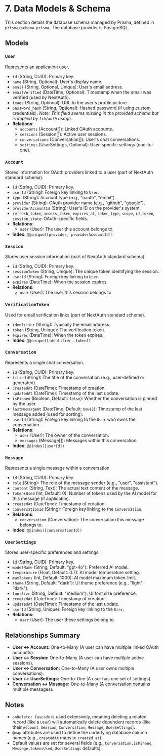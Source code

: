 # 7. Data Models & Schema

This section details the database schema managed by Prisma, defined in `prisma/schema.prisma`. The database provider is PostgreSQL.

## Models

### `User`

Represents an application user.

*   `id` (String, CUID): Primary key.
*   `name` (String, Optional): User's display name.
*   `email` (String, Optional, Unique): User's email address.
*   `emailVerified` (DateTime, Optional): Timestamp when the email was verified (used by NextAuth).
*   `image` (String, Optional): URL to the user's profile picture.
*   `password_hash` (String, Optional): Hashed password (if using custom credentials). *Note: This field seems missing in the provided schema but is implied by `lib/auth` usage.*
*   **Relations:**
    *   `accounts` (Account[]): Linked OAuth accounts.
    *   `sessions` (Session[]): Active user sessions.
    *   `conversations` (Conversation[]): User's chat conversations.
    *   `settings` (UserSettings, Optional): User-specific settings (one-to-one).

### `Account`

Stores information for OAuth providers linked to a user (part of NextAuth standard schema).

*   `id` (String, CUID): Primary key.
*   `userId` (String): Foreign key linking to `User`.
*   `type` (String): Account type (e.g., "oauth", "email").
*   `provider` (String): OAuth provider name (e.g., "github", "google").
*   `providerAccountId` (String): User's ID on the provider's system.
*   `refresh_token`, `access_token`, `expires_at`, `token_type`, `scope`, `id_token`, `session_state`: OAuth-specific fields.
*   **Relations:**
    *   `user` (User): The user this account belongs to.
*   **Index:** `@@unique([provider, providerAccountId])`

### `Session`

Stores user session information (part of NextAuth standard schema).

*   `id` (String, CUID): Primary key.
*   `sessionToken` (String, Unique): The unique token identifying the session.
*   `userId` (String): Foreign key linking to `User`.
*   `expires` (DateTime): When the session expires.
*   **Relations:**
    *   `user` (User): The user this session belongs to.

### `VerificationToken`

Used for email verification links (part of NextAuth standard schema).

*   `identifier` (String): Typically the email address.
*   `token` (String, Unique): The verification token.
*   `expires` (DateTime): When the token expires.
*   **Index:** `@@unique([identifier, token])`

### `Conversation`

Represents a single chat conversation.

*   `id` (String, CUID): Primary key.
*   `title` (String): The title of the conversation (e.g., user-defined or generated).
*   `createdAt` (DateTime): Timestamp of creation.
*   `updatedAt` (DateTime): Timestamp of the last update.
*   `isPinned` (Boolean, Default: `false`): Whether the conversation is pinned by the user.
*   `lastMessageAt` (DateTime, Default: `now()`): Timestamp of the last message added (used for sorting).
*   `userId` (String): Foreign key linking to the `User` who owns the conversation.
*   **Relations:**
    *   `user` (User): The owner of the conversation.
    *   `messages` (Message[]): Messages within this conversation.
*   **Index:** `@@index([userId])`

### `Message`

Represents a single message within a conversation.

*   `id` (String, CUID): Primary key.
*   `role` (String): The role of the message sender (e.g., "user", "assistant").
*   `content` (String, Text): The actual text content of the message.
*   `tokensUsed` (Int, Default: 0): Number of tokens used by the AI model for this message (if applicable).
*   `createdAt` (DateTime): Timestamp of creation.
*   `conversationId` (String): Foreign key linking to the `Conversation`.
*   **Relations:**
    *   `conversation` (Conversation): The conversation this message belongs to.
*   **Index:** `@@index([conversationId])`

### `UserSettings`

Stores user-specific preferences and settings.

*   `id` (String, CUID): Primary key.
*   `modelName` (String, Default: "gpt-4o"): Preferred AI model.
*   `temperature` (Float, Default: 0.7): AI model temperature setting.
*   `maxTokens` (Int, Default: 1000): AI model maximum token limit.
*   `theme` (String, Default: "dark"): UI theme preference (e.g., "light", "dark").
*   `fontSize` (String, Default: "medium"): UI font size preference.
*   `createdAt` (DateTime): Timestamp of creation.
*   `updatedAt` (DateTime): Timestamp of the last update.
*   `userId` (String, Unique): Foreign key linking to the `User`.
*   **Relations:**
    *   `user` (User): The user these settings belong to.

## Relationships Summary

*   **User <-> Account:** One-to-Many (A user can have multiple linked OAuth accounts).
*   **User <-> Session:** One-to-Many (A user can have multiple active sessions).
*   **User <-> Conversation:** One-to-Many (A user owns multiple conversations).
*   **User <-> UserSettings:** One-to-One (A user has one set of settings).
*   **Conversation <-> Message:** One-to-Many (A conversation contains multiple messages).

## Notes

*   `onDelete: Cascade` is used extensively, meaning deleting a related record (like a `User`) will automatically delete dependent records (like their `Account`, `Session`, `Conversation`, `Message`, `UserSettings`).
*   `@map` attributes are used to define the underlying database column names (e.g., `createdAt` maps to `created_at`).
*   Default values are set for several fields (e.g., `Conversation.isPinned`, `Message.tokensUsed`, `UserSettings` defaults).